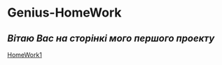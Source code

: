 # Genius-HomeWork
## ***Вітаю Вас на сторінкі мого першого проекту*** ##
[HomeWork1](https://oleksanfr.github.io/Homework1/)<br>
